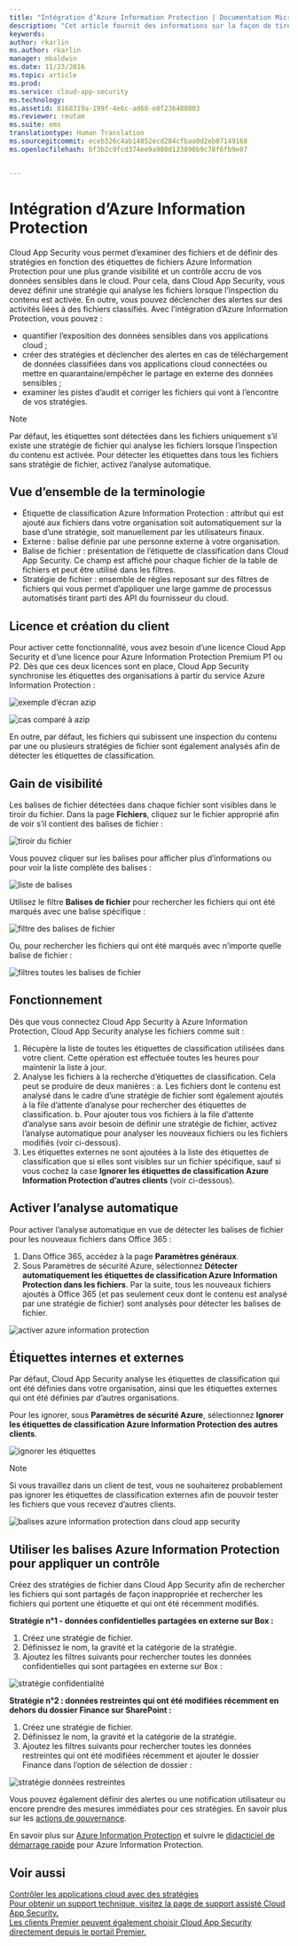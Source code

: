 ```yaml
---
title: "Intégration d’Azure Information Protection | Documentation Microsoft"
description: "Cet article fournit des informations sur la façon de tirer parti de vos balises Azure Information Protection dans Cloud App Security afin de renforcer le contrôle de l’utilisation des applications cloud de votre organisation."
keywords: 
author: rkarlin
ms.author: rkarlin
manager: mbaldwin
ms.date: 11/23/2016
ms.topic: article
ms.prod: 
ms.service: cloud-app-security
ms.technology: 
ms.assetid: 8168319a-199f-4e6c-ad68-e0f236480803
ms.reviewer: reutam
ms.suite: ems
translationtype: Human Translation
ms.sourcegitcommit: eceb326c4ab14852ecd284cfbaa0d2eb07149168
ms.openlocfilehash: bf3b2c9fcd374ee9a980d123890b9c78f6fb9e07


---
```


# <a name="azure-information-protection-integration"></a>Intégration d’Azure Information Protection

Cloud App Security vous permet d’examiner des fichiers et de définir des stratégies en fonction des étiquettes de fichiers Azure Information Protection pour une plus grande visibilité et un contrôle accru de vos données sensibles dans le cloud. Pour cela, dans Cloud App Security, vous devez définir une stratégie qui analyse les fichiers lorsque l’inspection du contenu est activée. En outre, vous pouvez déclencher des alertes sur des activités liées à des fichiers classifiés. Avec l’intégration d’Azure Information Protection, vous pouvez :
-   quantifier l’exposition des données sensibles dans vos applications cloud ;
-   créer des stratégies et déclencher des alertes en cas de téléchargement de données classifiées dans vos applications cloud connectées ou mettre en quarantaine/empêcher le partage en externe des données sensibles ;
-   examiner les pistes d’audit et corriger les fichiers qui vont à l’encontre de vos stratégies. 

> [!NOTE] 
> Par défaut, les étiquettes sont détectées dans les fichiers uniquement s’il existe une stratégie de fichier qui analyse les fichiers lorsque l’inspection du contenu est activée. Pour détecter les étiquettes dans tous les fichiers sans stratégie de fichier, activez l’analyse automatique.

## <a name="terminology-overview"></a>Vue d’ensemble de la terminologie
-   Étiquette de classification Azure Information Protection : attribut qui est ajouté aux fichiers dans votre organisation soit automatiquement sur la base d’une stratégie, soit manuellement par les utilisateurs finaux.
-   Externe : balise définie par une personne externe à votre organisation.
-   Balise de fichier : présentation de l’étiquette de classification dans Cloud App Security. Ce champ est affiché pour chaque fichier de la table de fichiers et peut être utilisé dans les filtres.
-   Stratégie de fichier : ensemble de règles reposant sur des filtres de fichiers qui vous permet d’appliquer une large gamme de processus automatisés tirant parti des API du fournisseur du cloud.

## <a name="license-and-tenant-creation"></a>Licence et création du client
Pour activer cette fonctionnalité, vous avez besoin d’une licence Cloud App Security et d’une licence pour Azure Information Protection Premium P1 ou P2. Dès que ces deux licences sont en place, Cloud App Security synchronise les étiquettes des organisations à partir du service Azure Information Protection :

![exemple d’écran azip](./media/azip-screen.png)

![cas comparé à azip](./media/cas-compared-azip.png)
     
En outre, par défaut, les fichiers qui subissent une inspection du contenu par une ou plusieurs stratégies de fichier sont également analysés afin de détecter les étiquettes de classification.

## <a name="gain-visibility"></a>Gain de visibilité

Les balises de fichier détectées dans chaque fichier sont visibles dans le tiroir du fichier.
Dans la page **Fichiers**, cliquez sur le fichier approprié afin de voir s’il contient des balises de fichier :

![tiroir du fichier](./media/azip-file-drawer.png)

Vous pouvez cliquer sur les balises pour afficher plus d’informations ou pour voir la liste complète des balises :
 
![liste de balises](./media/azip-tags-list.png)

Utilisez le filtre **Balises de fichier** pour rechercher les fichiers qui ont été marqués avec une balise spécifique :
 
![filtre des balises de fichier](./media/azip-file-tags-filter.png)

Ou, pour rechercher les fichiers qui ont été marqués avec n’importe quelle balise de fichier :

![filtres toutes les balises de fichier](./media/azip-file-tags-all-filter.png)

## <a name="how-it-works"></a>Fonctionnement
Dès que vous connectez Cloud App Security à Azure Information Protection, Cloud App Security analyse les fichiers comme suit :
1. Récupère la liste de toutes les étiquettes de classification utilisées dans votre client. Cette opération est effectuée toutes les heures pour maintenir la liste à jour.
2. Analyse les fichiers à la recherche d’étiquettes de classification. Cela peut se produire de deux manières : a. Les fichiers dont le contenu est analysé dans le cadre d’une stratégie de fichier sont également ajoutés à la file d’attente d’analyse pour rechercher des étiquettes de classification.
    b. Pour ajouter tous vos fichiers à la file d’attente d’analyse sans avoir besoin de définir une stratégie de fichier, activez l’analyse automatique pour analyser les nouveaux fichiers ou les fichiers modifiés (voir ci-dessous).
3. Les étiquettes externes ne sont ajoutées à la liste des étiquettes de classification que si elles sont visibles sur un fichier spécifique, sauf si vous cochez la case **Ignorer les étiquettes de classification Azure Information Protection d’autres clients** (voir ci-dessous).

## <a name="enable-automatic-scan"></a>Activer l’analyse automatique
Pour activer l’analyse automatique en vue de détecter les balises de fichier pour les nouveaux fichiers dans Office 365 :

1. Dans Office 365, accédez à la page **Paramètres généraux**.
2. Sous Paramètres de sécurité Azure, sélectionnez **Détecter automatiquement les étiquettes de classification Azure Information Protection dans les fichiers**. Par la suite, tous les nouveaux fichiers ajoutés à Office 365 (et pas seulement ceux dont le contenu est analysé par une stratégie de fichier) sont analysés pour détecter les balises de fichier.

![activer azure information protection](./media/enable-azip.png)
 

## <a name="internal-and-external-tags"></a>Étiquettes internes et externes
Par défaut, Cloud App Security analyse les étiquettes de classification qui ont été définies dans votre organisation, ainsi que les étiquettes externes qui ont été définies par d’autres organisations. 

Pour les ignorer, sous **Paramètres de sécurité Azure**, sélectionnez **Ignorer les étiquettes de classification Azure Information Protection des autres clients**.
 
![ignorer les étiquettes](./media/azip-ignore.png)

> [!Note]
> Si vous travaillez dans un client de test, vous ne souhaiterez probablement pas ignorer les étiquettes de classification externes afin de pouvoir tester les fichiers que vous recevez d’autres clients.

![balises azure information protection dans cloud app security](./media/azip-tags-in-cas.png)

## <a name="use-azure-information-protection-tags-to-apply-control"></a>Utiliser les balises Azure Information Protection pour appliquer un contrôle
Créez des stratégies de fichier dans Cloud App Security afin de rechercher les fichiers qui sont partagés de façon inappropriée et rechercher les fichiers qui portent une étiquette et qui ont été récemment modifiés. 

**Stratégie n°1 - données confidentielles partagées en externe sur Box :**

1.  Créez une stratégie de fichier.
2.  Définissez le nom, la gravité et la catégorie de la stratégie.
3.  Ajoutez les filtres suivants pour rechercher toutes les données confidentielles qui sont partagées en externe sur Box :

![stratégie confidentialité](./media/azip-confidentiality-policy.png) 

**Stratégie n°2 : données restreintes qui ont été modifiées récemment en dehors du dossier Finance sur SharePoint :**

1.  Créez une stratégie de fichier.
2.  Définissez le nom, la gravité et la catégorie de la stratégie.
3.  Ajoutez les filtres suivants pour rechercher toutes les données restreintes qui ont été modifiées récemment et ajouter le dossier Finance dans l’option de sélection de dossier : 
 
![stratégie données restreintes](./media/azip-restricted-data-policy.png) 

Vous pouvez également définir des alertes ou une notification utilisateur ou encore prendre des mesures immédiates pour ces stratégies.
En savoir plus sur les [actions de gouvernance](governance-actions.md).

En savoir plus sur [Azure Information Protection](https://docs.microsoft.com/en-us/information-protection/understand-explore/what-is-information-protection) et suivre le [didacticiel de démarrage rapide](https://docs.microsoft.com/en-us/information-protection/get-started/infoprotect-quick-start-tutorial) pour Azure Information Protection.

  

## <a name="see-also"></a>Voir aussi  
[Contrôler les applications cloud avec des stratégies](control-cloud-apps-with-policies.md)   
[Pour obtenir un support technique, visitez la page de support assisté Cloud App Security.](http://support.microsoft.com/oas/default.aspx?prid=16031)   
[Les clients Premier peuvent également choisir Cloud App Security directement depuis le portail Premier.](https://premier.microsoft.com/)  
  
  



<!--HONumber=Nov16_HO5-->



